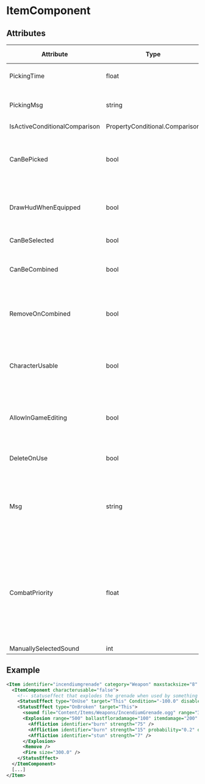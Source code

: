 # ItemComponent


## Attributes

| Attribute                     | Type                           | Default value | Description                                                                                                                                                                                                                            |
|-------------------------------|--------------------------------|---------------|----------------------------------------------------------------------------------------------------------------------------------------------------------------------------------------------------------------------------------------|
| PickingTime                   | float                          | 0             | How long it takes to pick up the item (in seconds).                                                                                                                                                                                    |
| PickingMsg                    | string                         | ""            | What to display on the progress bar when this item is being picked.                                                                                                                                                                    |
| IsActiveConditionalComparison | PropertyConditional.Comparison | And           |                                                                                                                                                                                                                                        |
| CanBePicked                   | bool                           | false         | Can the item be picked up (or interacted with, if the pick action does something else than picking up the item).                                                                                                                       |
| DrawHudWhenEquipped           | bool                           | false         | Should the interface of the item (if it has one) be drawn when the item is equipped.                                                                                                                                                   |
| CanBeSelected                 | bool                           | false         | Can the item be selected by interacting with it.                                                                                                                                                                                       |
| CanBeCombined                 | bool                           | false         | Can the item be combined with other items of the same type.                                                                                                                                                                            |
| RemoveOnCombined              | bool                           | false         | Should the item be removed if combining it with an other item causes the condition of this item to drop to 0.                                                                                                                          |
| CharacterUsable               | bool                           | false         | Can the "Use" action of the item be triggered by characters or just other items/StatusEffects.                                                                                                                                         |
| AllowInGameEditing            | bool                           | true          | Can the properties of the component be edited in-game (only applicable if the component has in-game editable properties).                                                                                                              |
| DeleteOnUse                   | bool                           | false         | Should the item be deleted when it's used.                                                                                                                                                                                             |
| Msg                           | string                         | ""            | A text displayed next to the item when it's highlighted (generally instructs how to interact with the item, e.g. "[Mouse1] Pick up").                                                                                                  |
| CombatPriority                | float                          | 0             | How useful the item is in combat? Used by AI to decide which item it should use as a weapon. For the sake of clarity, use a value between 0 and 100 (not enforced). Note that there's also a generic BotPriority for all item prefabs. |
| ManuallySelectedSound         | int                            | 0             |                                                                                                                                                                                                                                        |




## Example
```xml
<Item identifier="incendiumgrenade" category="Weapon" maxstacksize="8" cargocontaineridentifier="explosivecrate" tags="smallitem,weapon,explosive,demolitionsexpert" Scale="0.5" impactsoundtag="impact_metal_heavy">
  <ItemComponent characterusable="false">
    <!-- statuseffect that explodes the grenade when used by something else than a character (e.g. a detonator) -->
    <StatusEffect type="OnUse" target="This" Condition="-100.0" disabledeltatime="true" />
    <StatusEffect type="OnBroken" target="This">
      <sound file="Content/Items/Weapons/IncendiumGrenade.ogg" range="3000" />
      <Explosion range="500" ballastfloradamage="100" itemdamage="200" force="5" smoke="false">
        <Affliction identifier="burn" strength="75" />
        <Affliction identifier="burn" strength="15" probability="0.2" dividebylimbcount="false" />
        <Affliction identifier="stun" strength="7" />
      </Explosion>
      <Remove />
      <Fire size="300.0" />
    </StatusEffect>
  </ItemComponent>
  [...]
</Item>
```


